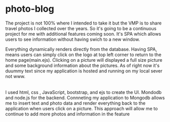 # photo-blog
The project is not 100% where I intended to take it but the VMP is to share  travel photos I collected over the years. So it's going to be a continuous project for me with additional features coming soon. It's  SPA which allows  users to see information without having swich to a new window. 

Everything dynamically renders directly from the database. Having SPA, means users can simply click on the logo at top left corner to return to the home page(main.ejs). Clicking on a picture will displayed a full size picture and some background information about the pictures. As of right now it's duummy text since my application is hosted  and  running on my local sever not www. 
######
   I used html, css , JavaScript,  bootstrap, and ejs to create the UI. Mondodb and node.js for the backend.  Connneting my application to Mongodb allows me to  insert text and photo data and render everything back to the application when users click on a picture. This approach will allow  me  to continue to add more  photos and information in the feature 
